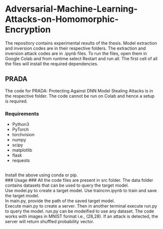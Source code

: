 # Adversarial-Machine-Learning-Attacks-on-Homomorphic-Encryption #
The repository contains experimental results of the thesis. Model extraction and inversion codes are in their respective folders.
The extraction and inversion attack codes are in .ipynb files. To run the files, open them in Google Colab and from runtime select Restart and run all. The first cell of all the files will install the required dependencies.
## PRADA ##
The code for PRADA: Protecting Against DNN Model Stealing Attacks is in the respective folder. The code cannot be run on Colab and hence a setup is required.
### Requirements ###
* Python3
* PyTorch
* torchvision
* numpy
* scipy
* matplotlib
* flask
* requests
<br />
Install the above using conda or pip.
<br />
### Usage ###
All the code files are present in src folder. The data folder contains datasets that can be used to query the target model.
<br />
Use model.py to create a target model. Use traincnn.ipynb to train and save the target model.
<br />
In main.py, provide the path of the saved target model.
<br />
Execute main.py to create a server. Then in another terminal execute run.py to query the model. run.py can be modeified to use any dataset. The code works with images in MNIST format i.e., (28,28). If an attack is detected, the server will return shuffled probability vector.
